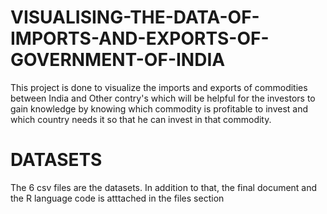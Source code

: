 # VISUALISING-THE-DATA-OF-IMPORTS-AND-EXPORTS-OF-GOVERNMENT-OF-INDIA
This project is done to visualize the imports and exports of commodities between India and Other contry's which will be helpful for the investors to gain knowledge by knowing which commodity is profitable to invest and which country needs it so that he can invest in that commodity.
# DATASETS
The 6 csv files are the datasets. In addition to that, the final document and the R language code is atttached in the files section
